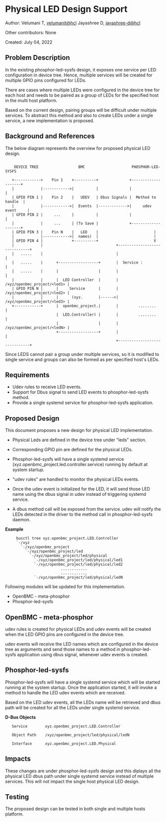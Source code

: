 # Physical LED Design Support

Author: 
  Velumani T,  [velumanit@hcl](mailto:velumanit@hcl.com)
  Jayashree D, [jayashree-d@hcl](mailto:jayashree-d@hcl.com)

Other contributors: None

Created: July 04, 2022

## Problem Description

In the existing phosphor-led-sysfs design, it exposes one service per LED
configuration in device tree. Hence, multiple services will be created for
multiple GPIO pins configured for LEDs.

There are cases where multiple LEDs were configured in the device tree for each
host and needs to be paired as a group of LEDs for the specified host in the
multi host platform.

Based on the current design, pairing groups will be difficult under multiple
services. To abstract this method and also to create LEDs under a single
service, a new implementation is proposed.

## Background and References

The below diagram represents the overview for proposed physical LED design.

```

    DEVICE TREE                  BMC                     PHOSPHOR-LED-SYSFS

   +------------+    Pin 1    +----------+              +--------------------+
   |            |------------>|          |              |                    |
   | GPIO PIN 1 |    Pin 2    |   UDEV   | Dbus Signals |  Method to handle  |
   |            |------------>|  Events  |------------->|     udev event     |
   | GPIO PIN 2 |     ...     |          |              |                    |
   |            |     ...     | (To Save |              +--------------------+
   | GPIO PIN 3 |    Pin N    |   LED    |                         |
   |            |------------>|  names)  |                         |
   | GPIO PIN 4 |             +----------+                         V
   |            |                                 +------------------------------+
   |   .....    |                                 |                              |
   |   .....    |      +------------------+       |  Service :                   |
   |   .....    |      |                  |       |                              |
   |            |      |  LED Controller  |       |  /xyz/openbmc_project/<led1> |
   | GPIO PIN N |      |     Service      |       |  /xyz/openbmc_project/<led2> |
   |            |      |      (xyz.       |------>|  /xyz/openbmc_project/<led3> |
   +------------+      |  openbmc_project.|       |         ........             |
                       |  LED.Controller) |       |         ........             |
                       |                  |       |  /xyz/openbmc_project/<ledN> |
                       +------------------+       |                              |
                                                  +------------------------------+

```

Since LEDS cannot pair a group under multiple services, so it is modified to
single service and groups can also be formed as per specified host's LEDs.

## Requirements

 - Udev rules to receive LED events.
 - Support for Dbus signal to send LED events to phosphor-led-sysfs method.
 - Provide a single systemd service for phosphor-led-sysfs application.

## Proposed Design

This document proposes a new design for physical LED implementation.

 - Physical Leds are defined in the device tree under "leds" section.

 - Corresponding GPIO pin are defined for the physical LEDs.

 - Phosphor-led-sysfs will have a single systemd service
   (xyz.openbmc_project.led.controller.service) running by default at
   system startup.

 - "udev rules" are handled to monitor the physical LEDs events.

 - Once the udev event is initialized for the LED, it will send those LED name
   using the dbus signal in udev instead of triggering systemd service.

 - A dbus method call will be exposed from the service. udev will notify the
   LEDs detected in the driver to the method call in phosphor-led-sysfs daemon.

**Example**

```
     busctl tree xyz.openbmc_project.LED.Controller
     `-/xyz
       `-/xyz/openbmc_project
         `-/xyz/openbmc_project/led
           `-/xyz/openbmc_project/led/physical
             `-/xyz/openbmc_project/led/physical/led1
             `-/xyz/openbmc_project/led/physical/led2
                         ............
                         ............
             `-/xyz/openbmc_project/led/physical/ledN
```

Following modules will be updated for this implementation.

 - OpenBMC - meta-phosphor
 - Phosphor-led-sysfs

## OpenBMC - meta-phosphor

udev rules is created for physical LEDs and udev events will be created when
the LED GPIO pins are configured in the device tree.

udev events will receive the LED names which are configured in the device tree
as arguments and send those names to a method in phosphor-led-sysfs application
using dbus signal, whenever udev events is created.

## Phosphor-led-sysfs

Phosphor-led-sysfs will have a single systemd service which will be started
running at the system startup. Once the application started, it will invoke a
method to handle the LED udev events which are received.

Based on the LED udev events, all the LEDs name will be retrieved and dbus path
will be created for all the LEDs under single systemd service.

**D-Bus Objects**

```
   Service        xyz.openbmc_project.LED.Controller

   Object Path    /xyz/openbmc_project/led/physical/ledN

   Interface      xyz.openbmc_project.LED.Physical
```

## Impacts

These changes are under phosphor-led-sysfs design and this diplays all the
physical LED dbus path under single systemd service instead of multiple
services. This will not impact the single host physical LED design.

## Testing

The proposed design can be tested in both single and multiple hosts platform.

